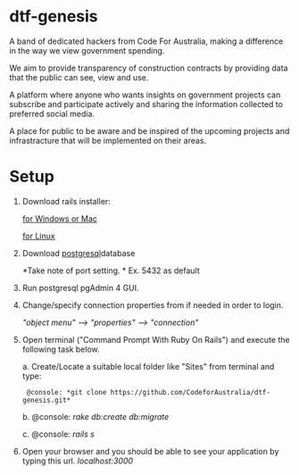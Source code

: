 # dtf-genesis
A band of dedicated hackers from Code For Australia, making a difference in the way we view government spending.

We aim to provide transparency of construction contracts by providing data that the public can see, view and use.

A platform where anyone who wants insights on government projects can subscribe and participate actively and sharing the information collected to preferred social media.

A place for public to be aware and be inspired of the upcoming projects and infrastracture that will be implemented on their areas.

# Setup

1. Download rails installer:

    [for Windows or Mac](http://railsinstaller.org/en)

    [for Linux](http://railsapps.github.io/installrubyonrails-ubuntu.html)
    
2. Download [postgresql](http://www.enterprisedb.com/products-services-training/pgdownload#windows)database

	*Take note of port setting. * Ex. 5432 as default

3. Run postgresql pgAdmin 4 GUI. 

4. Change/specify connection properties from if needed in order to login.

     *"object menu" --> "properties" --> "connection"* 

5. Open terminal ("Command Prompt With Ruby On Rails") and execute the following task below.


	a. Create/Locate a suitable local folder like "Sites" from terminal and type:

    	@console: *git clone https://github.com/CodeforAustralia/dtf-genesis.git*

	b.  @console: *rake db:create db:migrate*
     
	c.  @console: *rails s*

6. Open your browser and you should be able to see your application by typing this url.
   *localhost:3000* 


